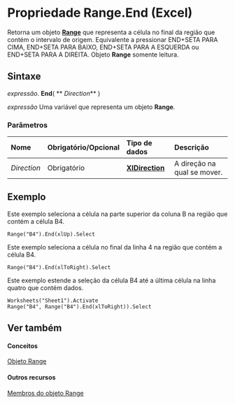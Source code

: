 
# Propriedade Range.End (Excel)

Retorna um objeto  **[Range](b8207778-0dcc-4570-1234-f130532cc8cd.md)** que representa a célula no final da região que contém o intervalo de origem. Equivalente a pressionar END+SETA PARA CIMA, END+SETA PARA BAIXO, END+SETA PARA A ESQUERDA ou END+SETA PARA A DIREITA. Objeto **Range** somente leitura.


## Sintaxe

 _expressão_. **End**( ** _Direction_** )

 _expressão_ Uma variável que representa um objeto **Range**.


### Parâmetros



|**Nome**|**Obrigatório/Opcional**|**Tipo de dados**|**Descrição**|
|:-----|:-----|:-----|:-----|
| _Direction_|Obrigatório|**[XlDirection](546386fc-9c67-e358-d5c3-357f02a08abc.md)**|A direção na qual se mover.|

## Exemplo

Este exemplo seleciona a célula na parte superior da coluna B na região que contém a célula B4.


```
Range("B4").End(xlUp).Select
```

Este exemplo seleciona a célula no final da linha 4 na região que contém a célula B4.




```
Range("B4").End(xlToRight).Select
```

Este exemplo estende a seleção da célula B4 até a última célula na linha quatro que contém dados.




```
Worksheets("Sheet1").Activate 
Range("B4", Range("B4").End(xlToRight)).Select
```


## Ver também


#### Conceitos


[Objeto Range](b8207778-0dcc-4570-1234-f130532cc8cd.md)
#### Outros recursos


[Membros do objeto Range](4336bf81-1e63-7e44-1792-baf366a027a7.md)